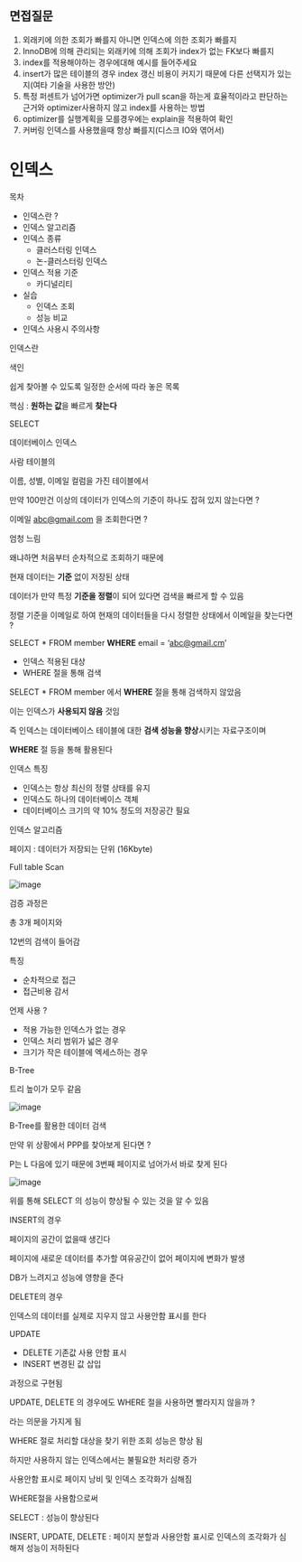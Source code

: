 ## 면접질문

1. 외래키에 의한 조회가 빠를지 아니면 인덱스에 의한 조회가 빠를지
2. InnoDB에 의해 관리되는 외래키에 의해 조회가 index가 없는 FK보다 빠를지
3. index를 적용해야하는 경우에대해 예시를 들어주세요
4. insert가 많은 테이블의 경우 index 갱신 비용이 커지기 때문에 다른 선택지가 있는지(여타 기술을 사용한 방안)
5. 특정 퍼센트가 넘어가면 optimizer가 pull scan을 하는게 효율적이라고 판단하는 근거와 optimizer사용하지 않고 index를 사용하는 방법
  1. optimizer를 실행계획을 모를경우에는 explain을 적용하여 확인
6. 커버링 인덱스를 사용했을때 항상 빠를지(디스크 IO와 엮어서)

# 인덱스

목차

- 인덱스란 ?
- 인덱스 알고리즘
- 인덱스 종류
    - 클러스터링 인덱스
    - 논-클러스터링 인덱스
- 인덱스 적용 기준
    - 카디널리티
- 실습
    - 인덱스 조회
    - 성능 비교
- 인덱스 사용시 주의사항

인덱스란

색인

쉽게 찾아볼 수 있도록 일정한 순서에 따라 놓은 목록

핵심 : **원하는 값**을 빠르게 **찾는다**

SELECT

데이터베이스 인덱스

사람 테이블의

이름, 성별, 이메일 컬럼을 가진 테이블에서

만약 100만건 이상의 데이터가 인덱스의 기준이 하나도 잡혀 있지 않는다면 ?

이메일 abc@gmail.com 을 조회한다면 ?

엄청 느림

왜냐하면 처음부터 순차적으로 조회하기 때문에

현재 데이터는 **기준** 없이 저장된 상태

데이터가 만약 특정 **기준을 정렬**이 되어 있다면 검색을 빠르게 할 수 있음

정렬 기준을 이메일로 하여 현재의 데이터들을 다시 정렬한 상태에서 이메일을 찾는다면 ?

SELECT * FROM member **WHERE** email = ‘abc@gmail.cm’

- 인덱스 적용된 대상
- WHERE 절을 통해 검색

SELECT * FROM member 에서 **WHERE** 절을 통해 검색하지 않았음

이는 인덱스가 **사용되지 않음** 것임

즉 인덱스는 데이터베이스 테이블에 대한 **검색 성능을 향상**시키는 자료구조이며

**WHERE** 절 등을 통해 활용된다

인덱스 특징

- 인덱스는 항상 최신의 정렬 상태를 유지
- 인덱스도 하나의 데이터베이스 객체
- 데이터베이스 크기의 약 10% 정도의 저장공간 필요

인덱스 알고리즘

페이지 : 데이터가 저장되는 단위 (16Kbyte)

Full table Scan

![image](https://user-images.githubusercontent.com/109144975/236252673-be92df35-246b-4112-accc-8fd31e233e42.png)

검증 과정은

총 3개 페이지와

12번의 검색이 들어감

특징

- 순차적으로 접근
- 접근비용 감서

언제 사용 ?

- 적용 가능한 인덱스가 없는 경우
- 인덱스 처리 범위가 넓은 경우
- 크기가 작은 테이블에 엑세스하는 경우

B-Tree

트리 높이가 모두 같음

![image](https://user-images.githubusercontent.com/109144975/236252758-ce93221e-8a78-4453-9bd4-2e1e100de271.png)

B-Tree를 활용한 데이터 검색

만약 위 상황에서 PPP를 찾아보게 된다면 ?

P는 L 다음에 있기 때문에 3번째 페이지로 넘어가서 바로 찾게 된다

![image](https://user-images.githubusercontent.com/109144975/236252958-217dc034-7b57-4228-aea6-e2c444fc3d31.png)

위를 통해 SELECT 의 성능이 향상될 수 있는 것을 알 수 있음

INSERT의 경우

페이지의 공간이 없을때 생긴다

페이지에 새로운 데이터를 추가할 여유공간이 없어 페이지에 변화가 발생

DB가 느려지고 성능에 영향을 준다

DELETE의 경우

인덱스의 데이터를 실제로 지우지 않고 사용안함 표시를 한다

UPDATE

- DELETE 기존값 사용 안함 표시
- INSERT 변경된 값 삽입

과정으로 구현됨

UPDATE, DELETE 의 경우에도 WHERE 절을 사용하면 빨라지지 않을까 ?

라는 의문을 가지게 됨

WHERE 절로 처리할 대상을 찾기 위한 조회 성능은 향상 됨

하지만 사용하지 않는 인덱스에서는 불필요한 처리량 증가

사용안함 표시로 페이지 낭비 및 인덱스 조각화가 심해짐

WHERE절을 사용함으로써

SELECT : 성능이 향상된다

INSERT, UPDATE, DELETE : 페이지 분할과 사용안함 표시로 인덱스의 조각화가 심해져 성능이 저하된다